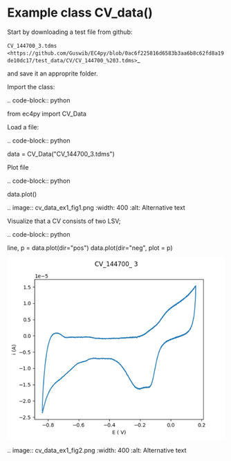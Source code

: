 


Example class CV_data()
================================================

Start by downloading a test file from github:

`CV_144700_3.tdms <https://github.com/Guswib/EC4py/blob/0ac6f225816d6583b3aa6b8c62fd8a19de10dc17/test_data/CV/CV_144700_%203.tdms>`_

and save it an approprite folder.

Import the class:

.. code-block:: python

   from ec4py import CV_Data

Load a file:



.. code-block:: python

   data = CV_Data("CV_144700_3.tdms")




Plot file

.. code-block:: python

   data.plot()

.. image:: cv_data_ex1_fig1.png
  :width: 400
  :alt: Alternative text

Visualize that a CV consists of two LSV;

.. code-block:: python
   
   line, p = data.plot(dir="pos")
   data.plot(dir="neg", plot = p)

![plot](./cv_data_ex1_fig1.png)

.. image:: cv_data_ex1_fig2.png
  :width: 400
  :alt: Alternative text

